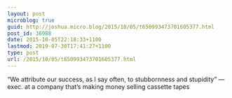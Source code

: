 ```yaml
---
layout: post
microblog: true
guid: http://joshua.micro.blog/2015/10/05/t650993473701605377.html
post_id: 36988
date: 2015-10-05T22:18:33+1100
lastmod: 2019-07-30T17:41:27+1100
type: post
url: /2015/10/05/t650993473701605377.html
---
```

“We attribute our success, as I say often, to stubbornness and stupidity” — exec. at a company that’s making money selling cassette tapes
